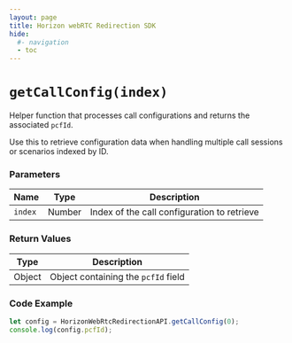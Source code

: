 ```yaml
---
layout: page
title: Horizon webRTC Redirection SDK
hide:
  #- navigation
  - toc
---
```


# `getCallConfig(index)`

Helper function that processes call configurations and returns the associated `pcfId`.

Use this to retrieve configuration data when handling multiple call sessions or scenarios indexed by ID.

### Parameters

| Name    | Type    | Description                         |
|---------|---------|-------------------------------------|
| `index` | Number  | Index of the call configuration to retrieve |

### Return Values

| Type   | Description         |
|--------|---------------------|
| Object | Object containing the `pcfId` field |

### Code Example
```js
let config = HorizonWebRtcRedirectionAPI.getCallConfig(0);
console.log(config.pcfId);
```
